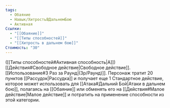 ```yaml
---
tags:
  - Обаяние
  - Навык/ХитростьВДальнемБою
  - Активная
Ссылки:
  - "[[Обаяние]]"
  - "[[Типы способностей]]"
  - "[[Хитрость в дальнем бою]]"
Стоимость: "30"
---
```

([[Типы способностей#Активная способность|А]]) [[Действия#Свободное действие|Свободное действие]]. [[Использование#3 Раз за Раунд|(3р/Раунд)]]. Персонаж тратит 20 пунктов [[Рассудок|Рассудка]] и получает еще 1 Стандартное действие, которое может использовать для [[Атака#Дальний Бой|Атаки в дальнем бою]], полагаясь на [[Обаяние]] или обменять его на [[Действия#Малое действие|Малое действие]] и потратить на применение способности из этой категории. 
